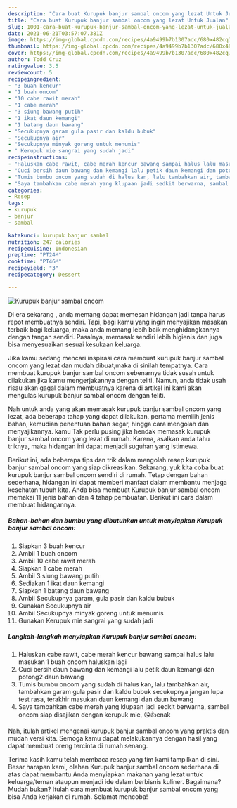 ```yaml
---
description: "Cara buat Kurupuk banjur sambal oncom yang lezat Untuk Jualan"
title: "Cara buat Kurupuk banjur sambal oncom yang lezat Untuk Jualan"
slug: 1001-cara-buat-kurupuk-banjur-sambal-oncom-yang-lezat-untuk-jualan
date: 2021-06-21T03:57:07.381Z
image: https://img-global.cpcdn.com/recipes/4a9499b7b1307adc/680x482cq70/kurupuk-banjur-sambal-oncom-foto-resep-utama.jpg
thumbnail: https://img-global.cpcdn.com/recipes/4a9499b7b1307adc/680x482cq70/kurupuk-banjur-sambal-oncom-foto-resep-utama.jpg
cover: https://img-global.cpcdn.com/recipes/4a9499b7b1307adc/680x482cq70/kurupuk-banjur-sambal-oncom-foto-resep-utama.jpg
author: Todd Cruz
ratingvalue: 3.5
reviewcount: 5
recipeingredient:
- "3 buah kencur"
- "1 buah oncom"
- "10 cabe rawit merah"
- "1 cabe merah"
- "3 siung bawang putih"
- "1 ikat daun kemangi"
- "1 batang daun bawang"
- "Secukupnya garam gula pasir dan kaldu bubuk"
- "Secukupnya air"
- "Secukupnya minyak goreng untuk menumis"
- " Kerupuk mie sangrai yang sudah jadi"
recipeinstructions:
- "Haluskan cabe rawit, cabe merah kencur bawang sampai halus lalu masukan 1 buah oncom haluskan lagi"
- "Cuci bersih daun bawang dan kemangi lalu petik daun kemangi dan potong2 daun bawang"
- "Tumis bumbu oncom yang sudah di halus kan, lalu tambahkan air, tambahkan garam gula pasir dan kaldu bubuk secukupnya jangan lupa test rasa, terakhir masukan daun kemangi dan daun bawang"
- "Saya tambahkan cabe merah yang klupaan jadi sedkit berwarna, sambal oncom siap disajikan dengan kerupuk mie, 😘👍enak"
categories:
- Resep
tags:
- kurupuk
- banjur
- sambal

katakunci: kurupuk banjur sambal 
nutrition: 247 calories
recipecuisine: Indonesian
preptime: "PT24M"
cooktime: "PT46M"
recipeyield: "3"
recipecategory: Dessert

---
```



![Kurupuk banjur sambal oncom](https://img-global.cpcdn.com/recipes/4a9499b7b1307adc/680x482cq70/kurupuk-banjur-sambal-oncom-foto-resep-utama.jpg)

Di era  sekarang , anda memang dapat memesan hidangan jadi tanpa harus repot membuatnya sendiri. Tapi, bagi kamu yang ingin menyajikan masakan terbaik bagi keluarga, maka anda memang lebih baik menghidangkannya dengan tangan sendiri. Pasalnya, memasak sendiri lebih higienis dan juga bisa menyesuaikan sesuai kesukaan keluarga.

Jika kamu sedang mencari inspirasi cara membuat kurupuk banjur sambal oncom yang lezat dan mudah dibuat,maka di sinilah tempatnya. Cara membuat kurupuk banjur sambal oncom  sebenarnya tidak susah untuk dilakukan jika kamu mengerjakannya dengan teliti. Namun, anda tidak usah risau akan gagal dalam membuatnya 
karena di artikel ini kami akan mengulas kurupuk banjur sambal oncom dengan teliti.  



Nah untuk anda yang akan memasak kurupuk banjur sambal oncom yang lezat, ada beberapa tahap yang dapat dilakukan, pertama memilih jenis bahan, kemudian penentuan bahan segar, hingga cara mengolah dan menyajikannya. kamu Tak perlu pusing jika hendak memasak kurupuk banjur sambal oncom yang lezat di rumah. Karena, asalkan anda  tahu triknya, maka hidangan ini dapat menjadi suguhan yang istimewa.

Berikut ini, ada beberapa tips dan trik dalam mengolah resep kurupuk banjur sambal oncom yang siap dikreasikan. Sekarang, yuk kita coba buat kurupuk banjur sambal oncom sendiri di rumah. Tetap dengan bahan sederhana, hidangan ini dapat memberi manfaat dalam membantu menjaga kesehatan tubuh kita. Anda bisa membuat Kurupuk banjur sambal oncom memakai 11 jenis bahan dan 4 tahap pembuatan. Berikut ini cara dalam membuat hidangannya.

<!--inarticleads1-->

##### Bahan-bahan dan bumbu yang dibutuhkan untuk menyiapkan Kurupuk banjur sambal oncom:

1. Siapkan 3 buah kencur
1. Ambil 1 buah oncom
1. Ambil 10 cabe rawit merah
1. Siapkan 1 cabe merah
1. Ambil 3 siung bawang putih
1. Sediakan 1 ikat daun kemangi
1. Siapkan 1 batang daun bawang
1. Ambil Secukupnya garam, gula pasir dan kaldu bubuk
1. Gunakan Secukupnya air
1. Ambil Secukupnya minyak goreng untuk menumis
1. Gunakan  Kerupuk mie sangrai yang sudah jadi




<!--inarticleads2-->

##### Langkah-langkah menyiapkan Kurupuk banjur sambal oncom:

1. Haluskan cabe rawit, cabe merah kencur bawang sampai halus lalu masukan 1 buah oncom haluskan lagi
1. Cuci bersih daun bawang dan kemangi lalu petik daun kemangi dan potong2 daun bawang
1. Tumis bumbu oncom yang sudah di halus kan, lalu tambahkan air, tambahkan garam gula pasir dan kaldu bubuk secukupnya jangan lupa test rasa, terakhir masukan daun kemangi dan daun bawang
1. Saya tambahkan cabe merah yang klupaan jadi sedkit berwarna, sambal oncom siap disajikan dengan kerupuk mie, 😘👍enak




Nah, itulah artikel mengenai  kurupuk banjur sambal oncom  yang praktis dan mudah versi kita. Semoga kamu dapat melakukannya dengan hasil yang dapat membuat oreng tercinta di rumah senang. 

Terima kasih kamu telah membaca resep yang tim kami tampilkan di sini. Besar harapan kami, olahan  Kurupuk banjur sambal oncom sederhana di atas dapat membantu Anda menyiapkan makanan yang lezat untuk keluarga/teman ataupun menjadi ide dalam berbisnis kuliner. Bagaimana? Mudah bukan? Itulah cara membuat kurupuk banjur sambal oncom yang bisa Anda kerjakan di rumah. Selamat mencoba!

